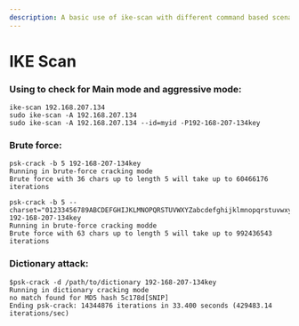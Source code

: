 ```yaml
---
description: A basic use of ike-scan with different command based scenarios
---
```


# IKE Scan

### Using to check for Main mode and aggressive mode:

```text
ike-scan 192.168.207.134
sudo ike-scan -A 192.168.207.134
sudo ike-scan -A 192.168.207.134 --id=myid -P192-168-207-134key
```

### Brute force:

```text
psk-crack -b 5 192-168-207-134key
Running in brute-force cracking mode
Brute force with 36 chars up to length 5 will take up to 60466176 iterations
```

```text
psk-crack -b 5 --charset="01233456789ABCDEFGHIJKLMNOPQRSTUVWXYZabcdefghijklmnopqrstuvwxyz" 192-168-207-134key
Running in brute-force cracking modde
Brute force with 63 chars up to length 5 will take up to 992436543 iterations
```

### Dictionary attack:

```text
$psk-crack -d /path/to/dictionary 192-168-207-134key
Running in dictionary cracking mode
no match found for MD5 hash 5c178d[SNIP]
Ending psk-crack: 14344876 iterations in 33.400 seconds (429483.14 iterations/sec)
```

